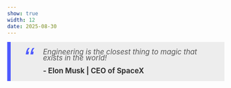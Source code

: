 ```yaml
---
show: true
width: 12
date: 2025-08-30 
---
```

<div>
    <blockquote style="font-size:1.2em; margin:auto; font-style:italic; color:#555555; padding:1em 30px 1em 75px; border-left:8px solid #4e5affff; line-height:0.8; position:relative; background:#EDEDED;">
    <span style="font-family:Arial; color: #4e5affff; font-size:4em; position:absolute; left:30px; top:10px;">“</span>
    Engineering is the closest thing to magic that exists in the world!
    <span style="display:block; color: #333333; font-style:normal; font-weight:bold; margin-top:1em;">
        - Elon Musk | CEO of SpaceX
    </span>
    </blockquote>
</div>